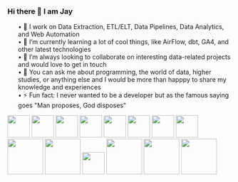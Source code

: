### Hi there 👋 I am Jay

<ul>
•	🔭 I work on Data Extraction, ETL/ELT, Data Pipelines, Data Analytics, and Web Automation <br>
•	🌱 I’m currently learning a lot of cool things, like AirFlow, dbt, GA4, and other latest technologies <br>
•	👯 I’m always looking to collaborate on interesting data-related projects and would love to get in touch <br>
•	💬 You can ask me about programming, the world of data, higher studies, or anything else and I would be more than happpy to share my knowledge and experiences  <br>
•	⚡ Fun fact: I never wanted to be a developer but as the famous saying goes "Man proposes, God disposes" </ul>

<img src="https://github.com/ahmad-amin-farooq/ahmad-amin-farooq/assets/111268881/f6cd0f1f-7ae4-4900-94f6-adbac3603d26" width="50" height="50">
<img src="https://github.com/ahmad-amin-farooq/ahmad-amin-farooq/assets/111268881/f8c1fa6b-4a8c-4327-9819-8145ac839efa" width="50 height="50>
<img src="https://github.com/ahmad-amin-farooq/ahmad-amin-farooq/assets/111268881/6d6837d8-3ecc-4179-aa52-0e97a310dbe5" width="50 height="50>
<img src="https://github.com/ahmad-amin-farooq/ahmad-amin-farooq/assets/111268881/e476ee20-33f0-4448-9d86-8395c16e7933" width="50 height="50">
<img src="https://github.com/ahmad-amin-farooq/ahmad-amin-farooq/assets/111268881/f736f47f-cb4b-4d51-9418-b2fa3b19c927" width="50 height="50">
<img src="https://github.com/ahmad-amin-farooq/ahmad-amin-farooq/assets/111268881/13ee00ca-ac57-49cb-b3e4-551a3e8f83da" width="50 height="50">
<img src="https://github.com/ahmad-amin-farooq/ahmad-amin-farooq/assets/111268881/ff67be13-3d9a-446a-b3ef-a81051c90839" width="50 height="50">
<img src="https://github.com/ahmad-amin-farooq/ahmad-amin-farooq/assets/111268881/3c289480-df9a-49b3-9f8e-db15d8a0d574" width="50 height="50">
<img src="https://github.com/ahmad-amin-farooq/ahmad-amin-farooq/assets/111268881/11709724-60c4-4ca9-9e1d-a153f1e50f1f" width="80 height="80">
<img src="https://github.com/ahmad-amin-farooq/ahmad-amin-farooq/assets/111268881/6ddd323a-3ff8-45f5-855c-7ff5ea80593e" width="80 height="50">
<img src="https://github.com/ahmad-amin-farooq/ahmad-amin-farooq/assets/111268881/b02e587c-57d1-4b44-9011-0f28ad44b436" width="50 height="50">
<img src="https://github.com/ahmad-amin-farooq/ahmad-amin-farooq/assets/111268881/4f63162a-e14b-4a43-8149-e529cc54800a" width="80 height="50">
<img src="https://github.com/ahmad-amin-farooq/ahmad-amin-farooq/assets/111268881/9d533f91-9563-4e97-a26e-4c85366d7992" width="80 height="50">
<img src="https://github.com/ahmad-amin-farooq/ahmad-amin-farooq/assets/111268881/a2ad1ad9-ac6e-456f-8c09-3370a40695e7" width="80 height="50">
